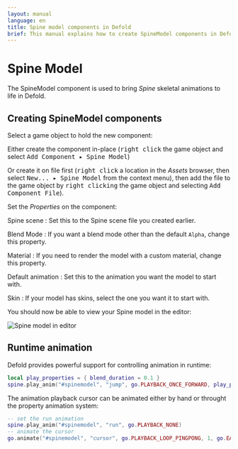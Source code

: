 ```yaml
---
layout: manual
language: en
title: Spine model components in Defold
brief: This manual explains how to create SpineModel components in Defold.
---
```


# Spine Model

The SpineModel component is used to bring _Spine_ skeletal animations to life in Defold.

## Creating SpineModel components

Select a game object to hold the new component:

Either create the component in-place (<kbd>right click</kbd> the game object and select <kbd>Add Component ▸ Spine Model</kbd>)

Or create it on file first (<kbd>right click</kbd> a location in the *Assets* browser, then select <kbd>New... ▸ Spine Model</kbd> from the context menu), then add the file to the game object by <kbd>right clicking</kbd> the game object and selecting <kbd>Add Component File</kbd>).

Set the *Properties* on the component:

Spine scene
: Set this to the Spine scene file you created earlier.

Blend Mode
: If you want a blend mode other than the default `Alpha`, change this property.

Material
: If you need to render the model with a custom material, change this property.

Default animation
: Set this to the animation you want the model to start with.

Skin
: If your model has skins, select the one you want it to start with.

You should now be able to view your Spine model in the editor:

![Spine model in editor](../images/spinemodel/spinemodel.png)

## Runtime animation

Defold provides powerful support for controlling animation in runtime:

```lua
local play_properties = { blend_duration = 0.1 }
spine.play_anim("#spinemodel", "jump", go.PLAYBACK_ONCE_FORWARD, play_properties)
```

The animation playback cursor can be animated either by hand or throught the property animation system:

```lua
-- set the run animation
spine.play_anim("#spinemodel", "run", go.PLAYBACK_NONE)
-- animate the cursor
go.animate("#spinemodel", "cursor", go.PLAYBACK_LOOP_PINGPONG, 1, go.EASING_LINEAR, 10)
```


